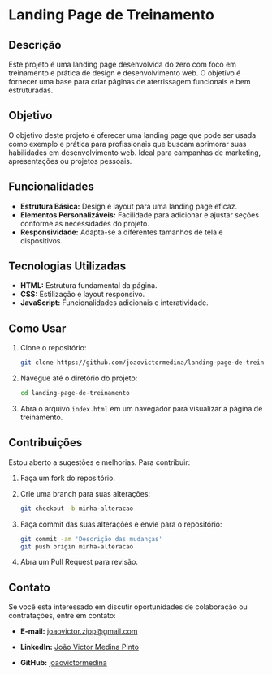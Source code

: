 # Landing Page de Treinamento

## Descrição

Este projeto é uma landing page desenvolvida do zero com foco em treinamento e prática de design e desenvolvimento web. O objetivo é fornecer uma base para criar páginas de aterrissagem funcionais e bem estruturadas.

## Objetivo

O objetivo deste projeto é oferecer uma landing page que pode ser usada como exemplo e prática para profissionais que buscam aprimorar suas habilidades em desenvolvimento web. Ideal para campanhas de marketing, apresentações ou projetos pessoais.

## Funcionalidades

- **Estrutura Básica:** Design e layout para uma landing page eficaz.
- **Elementos Personalizáveis:** Facilidade para adicionar e ajustar seções conforme as necessidades do projeto.
- **Responsividade:** Adapta-se a diferentes tamanhos de tela e dispositivos.

## Tecnologias Utilizadas

- **HTML:** Estrutura fundamental da página.
- **CSS:** Estilização e layout responsivo.
- **JavaScript:** Funcionalidades adicionais e interatividade.

## Como Usar

1. Clone o repositório:
   ```bash
   git clone https://github.com/joaovictormedina/landing-page-de-treinamento.git
   ```

2. Navegue até o diretório do projeto:
   ```bash
   cd landing-page-de-treinamento
   ```

3. Abra o arquivo `index.html` em um navegador para visualizar a página de treinamento.

## Contribuições

Estou aberto a sugestões e melhorias. Para contribuir:

1. Faça um fork do repositório.

2. Crie uma branch para suas alterações:
   ```bash
   git checkout -b minha-alteracao
   ```

3. Faça commit das suas alterações e envie para o repositório:
   ```bash
   git commit -am 'Descrição das mudanças'
   git push origin minha-alteracao
   ```

4. Abra um Pull Request para revisão.

## Contato

Se você está interessado em discutir oportunidades de colaboração ou contratações, entre em contato:

- **E-mail:** [joaovictor.zipp@gmail.com](mailto:joaovictor.zipp@gmail.com)

- **LinkedIn:** [João Victor Medina Pinto](https://www.linkedin.com/in/joaovictormedina)

- **GitHub:** [joaovictormedina](https://github.com/joaovictormedina)
```
